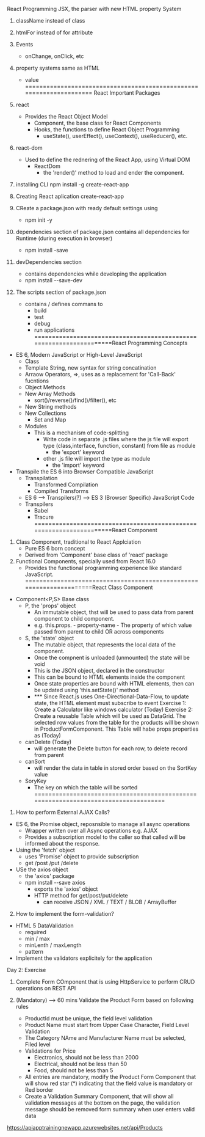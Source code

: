 React Programming
JSX, the parser with new HTML property System
1. className instead of class
2. htmlFor instead of for attribute
3. Events
    - onChange, onClick, etc
4. property systems same as HTML
    - value
====================================================================
React Important Packages
1. react
    - Provides the React Object Model
        - Component, the base class for React Components
        - Hooks, the functions to define React Object Programming
            - useState(), userEffect(), useContext(), useReducer(), etc.
2. react-dom
    - Used to define the rednering of the React App, using Virtual DOM
        - ReactDom
            - the 'render()' method to load and ender the component.

3. installing CLI
    npm install -g create-react-app
4. Creating React aplication
    create-react-app <NAME-OF-THE-APPLICATION>   
5. CReate a package.json with ready default settings using
    - npm init -y
6. dependencies section of package.json contains all dependencies for Runtime (during execution in browser)  
    - npm install -save <PACKAGE-NAME>      
7. devDependencies section
    - contains dependencies while developing the application
    - npm install --save-dev <PACKAGE-NAME>
8. The scripts section of package.json  
    - contains / defines commans to 
        - build
        - test
        - debug
        - run
      applications  
====================================================================React Programming Concepts
- ES 6, Modern JavaScript or High-Level JavaScript
    - Class
    - Template String, new syntax for string concatination
    - Arraow Operators, =>, uses as a replacement for 'Call-Back' fucntions
    - Object Methods
    - New Array Methods
        - sort()/reverse()/find()/filter(), etc
    - New String methods    
    - New Collections
        - Set<T> and Map<T>   
    - Modules
        - This is a mechanism of code-splitting
            - Write code in separate .js files where the js file will export type (class,interface, function, constant) from file as module
                - the 'export' keyword
            - other .js file will import the type as module      
                - the 'import' keyword
- Transpile the ES 6 into Browser Compatible JavaScript
    - Transpilation
        - Transformed Compilation
        - Compiled Transforms
    - ES 6 --> Transpilers(?) --> ES 3 (Browser Specific) JavaScript Code
    - Transpilers
        - Babel
        - Tracure            
====================================================================React Component
1. Class Component, traditional to React Applciation
    - Pure ES 6 born concept
    - Derived from 'Component' base class of 'react' package
2. Functional Components, specially used from React 16.0
    - Provides the functional programming experience like standard JavaScript.
====================================================================React Class Component
- Component<P,S> Base class
    - P, the 'props' object
        - An immutable object, thst will be used to pass data from parent component to child component.
        - e.g.
            this.props.<property-name>
                - property-name
                    - The property of which value passed from parent to child OR across components
    - S, the 'state' object    
        - The mutable object, that represents the local data of the component.
        - Once the compnent is unloaded (unmounted) the state will be void
        - This is the JSON object, declared in the constructor
        - This can be bound to HTML elements inside the component   
        - Once state properties are bound with HTML elements, then can be updated using 'this.setState()' method 
        - *** Since React.js uses One-Directional-Data-Flow, to update state, the HTML element must subscribe to event 
Exercise 1: Create a Calculator like windows calculator  (Today) 
Exercise 2: Create a reusable Table which will be used as DataGrid. The selected row values from the table for the products will be shown in ProductFormComponent. This Table will habe props properties as  (Today)
    - canDelete (Today)
        - will generate the Delete button for each row, to delete record from parent  
    - canSort
        - will render the data in table in stored order based on the SortKey value
    - SoryKey   
        - The key on which the table will be sorted   
===================================================================================
1. How to perform External AJAX Calls?
- ES 6, the Promise object, reposnsible to manage all async operations
    - Wrapper written over all Async operations e.g. AJAX
    - Provides a subscription model to the caller so that called will be informed about the response.
- Using the 'fetch' object
    - uses 'Promise' object to provide subscription
    - get /post /put /delete
- USe the axios object    
    - the 'axios' package
    - npm install --save axios
        - exports the 'axios' object
        - HTTP method for get/post/put/delete
            - can receive JSON / XML / TEXT / BLOB / ArrayBuffer

2. How to implement the form-validation?
- HTML 5 DataValidation
    - required
    - min / max
    - minLenth / maxLength
    - pattern
- Implement the validators explicitely for the application

Day 2: Exercise
1. Complete Form COmponent that is using HttpService to perform CRUD operations on REST API

2. (Mandatory) --> 60 mins
Validate the Product Form based on following rules
    - ProductId must be unique, the field level validation
    - Product Name must start from Upper Case Character, Field Level Validation
    - The Category NAme and Manufacturer Name must be selected, Filed level
    - Validations for Price
        - Electronics, should not be less than 2000
        - Electrical, should not be less than 50
        - Food, should not be less than 5
    - All entries are mandatory, modify the Product Form Component that will show
        red star (*) indicating that the field value is mandatory  or  Red border
    - Create a Validation Summary Component, that will show all validation messages at the bottom on the page, the validation message should be removed form summary when user enters valid data      


https://apiapptrainingnewapp.azurewebsites.net/api/Products